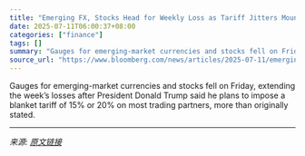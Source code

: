```yaml
---
title: "Emerging FX, Stocks Head for Weekly Loss as Tariff Jitters Mount"
date: 2025-07-11T06:00:37+08:00
categories: ["finance"]
tags: []
summary: "Gauges for emerging-market currencies and stocks fell on Friday, extending the week’s losses after President Donald Trump said he plans to impose a blanket tariff of 15% or 20% on most trading partner"
source_url: "https://www.bloomberg.com/news/articles/2025-07-11/emerging-asia-fx-weighed-down-by-trump-s-blanket-tariff-threat"
---
```


Gauges for emerging-market currencies and stocks fell on Friday, extending the week’s losses after President Donald Trump said he plans to impose a blanket tariff of 15% or 20% on most trading partners, more than originally stated.

---

*来源: [原文链接](https://www.bloomberg.com/news/articles/2025-07-11/emerging-asia-fx-weighed-down-by-trump-s-blanket-tariff-threat)*
